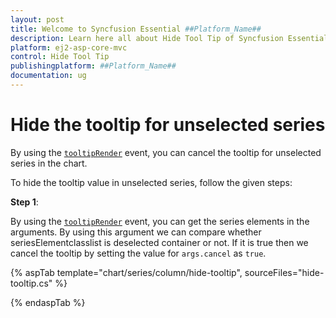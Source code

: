 ```yaml
---
layout: post
title: Welcome to Syncfusion Essential ##Platform_Name##
description: Learn here all about Hide Tool Tip of Syncfusion Essential ##Platform_Name## widgets based on HTML5 and jQuery.
platform: ej2-asp-core-mvc
control: Hide Tool Tip
publishingplatform: ##Platform_Name##
documentation: ug
---
```



<!-- markdownlint-disable MD036 -->

# Hide the tooltip for unselected series

By using the [`tooltipRender`](https://help.syncfusion.com/cr/aspnetcore-js2/Syncfusion.EJ2.Charts.Chart.html#Syncfusion_EJ2_Charts_Chart_TooltipRender) event,
you can cancel the tooltip for unselected series in the chart.

To hide the tooltip value in unselected series, follow the given steps:

**Step 1**:

By using the [`tooltipRender`](https://help.syncfusion.com/cr/aspnetcore-js2/Syncfusion.EJ2.Charts.Chart.html#Syncfusion_EJ2_Charts_Chart_TooltipRender) event,
you can get the series elements in the arguments. By using this argument we can compare whether seriesElementclasslist is deselected container or not.
If it is true then we cancel the tooltip by setting the value for `args.cancel` as `true`.

{% aspTab template="chart/series/column/hide-tooltip", sourceFiles="hide-tooltip.cs" %}

{% endaspTab %}